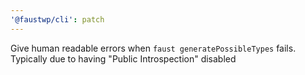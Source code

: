 ```yaml
---
'@faustwp/cli': patch
---
```


Give human readable errors when `faust generatePossibleTypes` fails. Typically due to having "Public Introspection" disabled
